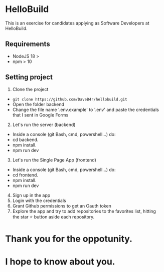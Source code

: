 # HelloBuild
This is an exercise for candidates applying as Software Developers at HelloBuild.

## Requirements
- NodeJS 18 >
- npm > 10

## Setting project
1. Clone the project
  - ```git clone https://github.com/DaveB4r/hellobuild.git```
  - Open the folder backend
  - Change the file name '.env.example' to '.env' and paste the credentials that I sent in Google Forms
2. Let's run the server (backend)
  - Inside a console (git Bash, cmd, powershell...) do:
  - cd backend.
  - npm install.
  - npm run dev
3. Let's run the Single Page App (frontend)
  - Inside a console (git Bash, cmd, powershell...) do:
  - cd frontend.
  - npm install.
  - npm run dev
4. Sign up in the app
5. Login with the credentials
6. Grant Github permissions to get an Oauth token
7. Explore the app and try to add repositories to the favorites list, hitting the star ⭐ button aside each repository.
# Thank you for the oppotunity.
# I hope to know about you.